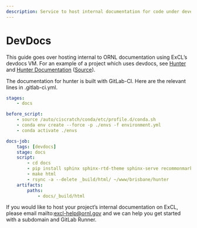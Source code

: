```yaml
---
description: Service to host internal documentation for code under development.
---
```


# DevDocs

This guide goes over hosting internal to ORNL documentation using ExCL’s devdocs VM. For an example of a project which uses devdocs, see [Hunter](https://code.ornl.gov/brisbane/hunter) and [Hunter Documentation](https://devdocs.ornl.gov/brisbane/hunter) ([Source](docs/)).

The documentation for hunter is built with GitLab-CI. Here are the relevant lines in .gitlab-ci.yml.

```yaml
stages:
    - docs

before_script:
    - source /auto/ciscratch/conda/etc/profile.d/conda.sh
    - conda env create --force -p ./envs -f environment.yml
    - conda activate ./envs

docs-job:
    tags: [devdocs]
    stage: docs
    script:
        - cd docs
        - pip install sphinx sphinx-rtd-theme sphinx-serve recommonmark myst_parser sphinx-autoapi
        - make html
        - rsync -a --delete _build/html/ ~/www/brisbane/hunter
    artifacts:
        paths:
            - docs/_build/html
```

If you would like to host your project’s internal documentation on ExCL, please email mailto:excl-help@ornl.gov and we can help you get started with a subdomain and GitLab Runner.
